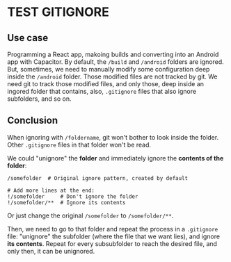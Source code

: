 # TEST GITIGNORE

## Use case
Programming a React app, makoing builds and converting into an Android app with Capacitor.
By default, the `/build` and `/android` folders are ignored.
But, sometimes, we need to manually modify some configuration deep inside the `/android` folder.
Those modified files are not tracked by git.
We need git to track those modified files, and only those, deep inside an ingored folder that contains, also, `.gitignore` files that also ignore subfolders, and so on.

## Conclusion
When ignoring with `/foldername`, git won't bother to look inside the folder. Other `.gitignore` files in that folder won't be read.

We could "unignore" the **folder** and immediately ignore the **contents of the folder**:
```
/somefolder  # Original ignore pattern, created by default

# Add more lines at the end:
!/somefolder     # Don't ignore the folder
!/somefolder/**  # Ignore its contents
```  

Or just change the original `/somefolder`  to `/somefolder/**`.

Then, we need to go to that folder and repeat the process in a `.gitignore` file: "unignore" the subfolder (where the file that we want lies), and ignore **its contents**.
Repeat for every subsubfolder to reach the desired file, and only then, it can be unignored.
